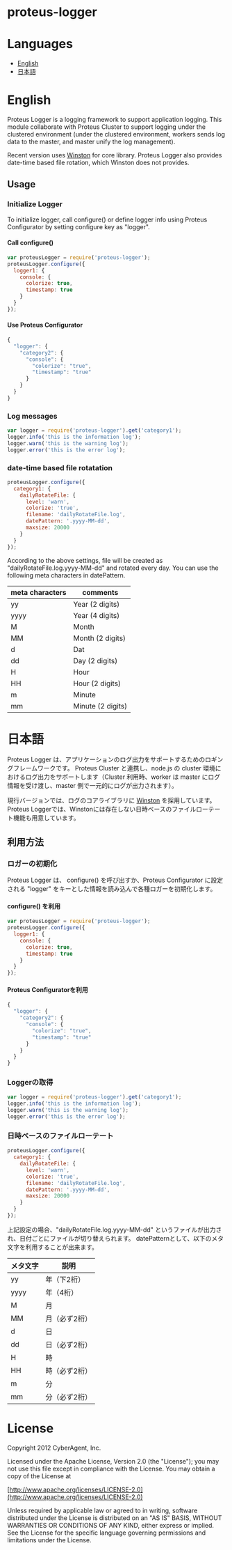 proteus-logger
==============================

# Languages

* [English](#english)
* [日本語](#日本語)

# English

Proteus Logger is a logging framework to support application logging.
This module collaborate with Proteus Cluster to support logging under the clustered environment (under the clustered environment, workers sends log data to the master, and master unify the log management).

Recent version uses [Winston](https://github.com/flatiron/winston) for core library.
Proteus Logger also provides date-time based file rotation, which Winston does not provides.


## Usage

### Initialize Logger

To initialize logger, call configure() or define logger info using Proteus Configurator by setting configure key as "logger".

#### Call configure()

```js
var proteusLogger = require('proteus-logger');
proteusLogger.configure({
  logger1: {
    console: {
      colorize: true,
      timestamp: true
    }
  }
});
```

#### Use Proteus Configurator

```js
{
  "logger": {
    "category2": {
      "console": {
        "colorize": "true",
        "timestamp": "true"
      }
    }
  }
}
```

### Log messages

```js
var logger = require('proteus-logger').get('category1');
logger.info('this is the information log');
logger.warn('this is the warning log');
logger.error('this is the error log');
```

### date-time based file rotatation

```js
proteusLogger.configure({
  category1: {
    dailyRotateFile: {
      level: 'warn',
      colorize: 'true',
      filename: 'dailyRotateFile.log',
      datePattern: '.yyyy-MM-dd',
      maxsize: 20000
    }
  }
});
```

According to the above settings, file will be created as "dailyRotateFile.log.yyyy-MM-dd" and rotated every day.
You can use the following meta characters in datePattern.

<table>
<thead>
<tr>
  <th>meta characters</th>
  <th>comments</th>
</tr>
</thead>
<tbody>
<tr>
  <td>yy</td>
  <td>Year (2 digits)</td>
</tr>
<tr>
  <td>yyyy</td>
  <td>Year (4 digits)</td>
</tr>
<tr>
  <td>M</td>
  <td>Month</td>
</tr>
<tr>
  <td>MM</td>
  <td>Month (2 digits)</td>
</tr>
<tr>
  <td>d</td>
  <td>Dat</td>
</tr>
<tr>
  <td>dd</td>
  <td>Day (2 digits)</td>
</tr>
<tr>
  <td>H</td>
  <td>Hour</td>
</tr>
<tr>
  <td>HH</td>
  <td>Hour (2 digits)</td>
</tr>
<tr>
  <td>m</td>
  <td>Minute</td>
</tr>
<tr>
  <td>mm</td>
  <td>Minute (2 digits)</td>
</tr>
</tbody>
</table>



# 日本語

Proteus Logger は、アプリケーションのログ出力をサポートするためのロギングフレームワークです。
Proteus Cluster と連携し、node.js の cluster 環境におけるログ出力をサポートします（Cluster 利用時、worker は master にログ情報を受け渡し、master 側で一元的にログが出力されます）。

現行バージョンでは、ログのコアライブラリに [Winston](https://github.com/flatiron/winston) を採用しています。
Proteus Loggerでは、Winstonには存在しない日時ベースのファイルローテート機能も用意しています。

## 利用方法

### ロガーの初期化

Proteus Logger は、 configure() を呼び出すか、Proteus Configurator に設定される "logger" をキーとした情報を読み込んで各種ロガーを初期化します。

#### configure() を利用

```js
var proteusLogger = require('proteus-logger');
proteusLogger.configure({
  logger1: {
    console: {
      colorize: true,
      timestamp: true
    }
  }
});
```

#### Proteus Configuratorを利用

```js
{
  "logger": {
    "category2": {
      "console": {
        "colorize": "true",
        "timestamp": "true"
      }
    }
  }
}
```

### Loggerの取得

```js
var logger = require('proteus-logger').get('category1');
logger.info('this is the information log');
logger.warn('this is the warning log');
logger.error('this is the error log');
```

### 日時ベースのファイルローテート

```js
proteusLogger.configure({
  category1: {
    dailyRotateFile: {
      level: 'warn',
      colorize: 'true',
      filename: 'dailyRotateFile.log',
      datePattern: '.yyyy-MM-dd',
      maxsize: 20000
    }
  }
});
```

上記設定の場合、"dailyRotateFile.log.yyyy-MM-dd" というファイルが出力され、日付ごとにファイルが切り替えられます。
datePatternとして、以下のメタ文字を利用することが出来ます。

<table>
<thead>
<tr>
  <th>メタ文字</th>
  <th>説明</th>
</tr>
</thead>
<tbody>
<tr>
  <td>yy</td>
  <td>年（下2桁）</td>
</tr>
<tr>
  <td>yyyy</td>
  <td>年（4桁）</td>
</tr>
<tr>
  <td>M</td>
  <td>月</td>
</tr>
<tr>
  <td>MM</td>
  <td>月（必ず2桁）</td>
</tr>
<tr>
  <td>d</td>
  <td>日</td>
</tr>
<tr>
  <td>dd</td>
  <td>日（必ず2桁）</td>
</tr>
<tr>
  <td>H</td>
  <td>時</td>
</tr>
<tr>
  <td>HH</td>
  <td>時（必ず2桁）</td>
</tr>
<tr>
  <td>m</td>
  <td>分</td>
</tr>
<tr>
  <td>mm</td>
  <td>分（必ず2桁）</td>
</tr>
</tbody>
</table>



# License

Copyright 2012 CyberAgent, Inc.

Licensed under the Apache License, Version 2.0 (the "License");
you may not use this file except in compliance with the License.
You may obtain a copy of the License at

[http://www.apache.org/licenses/LICENSE-2.0](http://www.apache.org/licenses/LICENSE-2.0)

Unless required by applicable law or agreed to in writing, software
distributed under the License is distributed on an "AS IS" BASIS,
WITHOUT WARRANTIES OR CONDITIONS OF ANY KIND, either express or implied.
See the License for the specific language governing permissions and
limitations under the License.

